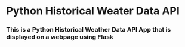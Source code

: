 # Python Historical Weater Data API 

### This is a Python Historical Weather Data API App that is displayed on a webpage using Flask
